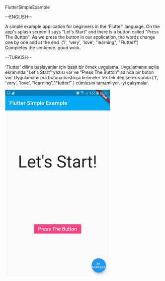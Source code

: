 FlutterSimpleExample

--ENGLISH--

A simple example application for beginners in the 'Flutter' language.
On the app's splash screen
It says "Let's Start" and there is a button called "Press The Button".
As we press the button in our application, the words change one by one and at the end
 ('I', 'very', 'love', "learning", "Flutter!") Completes the sentence.
good work.






--TURKISH--

'Flutter' diline başlayanlar için basit bir örnek uygulama.
Uygulamanın açılış ekranında 
"Let's Start" yazısı var ve "Press The Button" adında bir buton var.
Uygulamamızda butona bastıkça kelimeler tek tek değişerek sonda 
 ('I', 'very', 'love', "learning","Flutter!" ) cümlesini tamamlıyor.
iyi çalışmalar.


<img src="info.jpeg" height="600em" />
